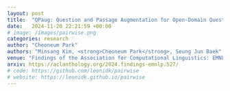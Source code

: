 ```yaml
---
layout: post
title:  "QPaug: Question and Passage Augmentation for Open-Domain Question Answering of LLMs"
date:   2024-11-20 22:21:59 +00:00
# image: /images/pairwise.png
categories: research
author: "Cheoneum Park"
authors: "Minsang Kim, <strong>Cheoneum Park</strong>, Seung Jun Baek"
venue: "Findings of the Association for Computational Linguistics: EMNLP 2024"
arxiv: https://aclanthology.org/2024.findings-emnlp.527/
# code: https://github.com/leonidk/pairwise
# website: https://leonidk.github.io/pairwise
---
```

<!-- We show how to perform efficient black-box optimization of algorithm configuration from user preferences. Results include Intel RealSense stereo cameras and a robot social navigation policy. -->